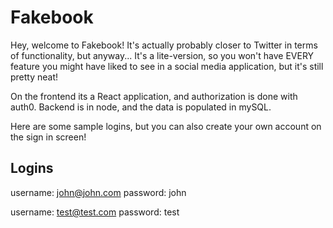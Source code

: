 # Fakebook
Hey, welcome to Fakebook! It's actually probably closer to Twitter in terms of functionality, but anyway... 
It's a lite-version, so you won't have EVERY feature you might have liked to see in a social media application, but it's still pretty neat! 

On the frontend its a React application, and authorization is done with auth0. Backend is in node, and the data is populated in mySQL.

Here are some sample logins, but you can also create your own account on the sign in screen!

## Logins
username: john@john.com
password: john

username: test@test.com
password: test
